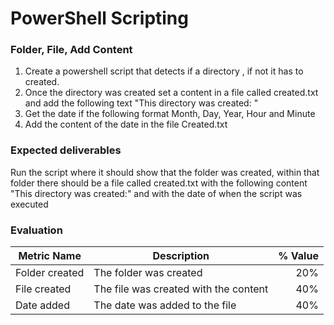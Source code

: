 # PowerShell Scripting
### Folder, File, Add Content

1. Create a powershell script that detects if a directory , if not it has to created.
2. Once the directory was created set a content in a file called created.txt and add the following text "This directory was created: "
3. Get the date if the following format Month, Day, Year, Hour and Minute
4. Add the content of the date in the file Created.txt

### Expected deliverables
Run the script where it should show that the folder was created, within that folder there should be a file called created.txt with the following content "This directory was created:" and with the date of when the script was executed

### Evaluation
| Metric Name  | Description  | % Value  |
| ------------ | ------------ | ------------:|
|  Folder created | The folder was created  |  20% |
|  File created | The file was created with the content |  40% |
| Date added  | The date was added to the file  |  40% |